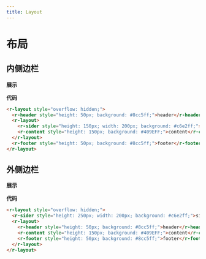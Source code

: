 ```yaml
---
title: Layout
---
```


# 布局

## 内侧边栏

**展示**

<ClientOnly>
  <layout-demos-1></layout-demos-1>
</ClientOnly>

**代码**
```html
<r-layout style="overflow: hidden;">
  <r-header style="height: 50px; background: #8cc5ff;">header</r-header>
  <r-layout>
    <r-sider style="height: 150px; width: 200px; background: #c6e2ff;">sider</r-sider>
    <r-content style="height: 150px; background: #409EFF;">content</r-content>
  </r-layout>
  <r-footer style="height: 50px; background: #8cc5ff;">footer</r-footer>
</r-layout>
```

## 外侧边栏

**展示**

<ClientOnly>
  <layout-demos-2></layout-demos-2>
</ClientOnly>

**代码**
```html
<r-layout style="overflow: hidden;">
  <r-sider style="height: 250px; width: 200px; background: #c6e2ff;">sider</r-sider>
  <r-layout>
    <r-header style="height: 50px; background: #8cc5ff;">header</r-header>
    <r-content style="height: 150px; background: #409EFF;">content</r-content>
    <r-footer style="height: 50px; background: #8cc5ff;">footer</r-footer>
  </r-layout>
</r-layout>
```

